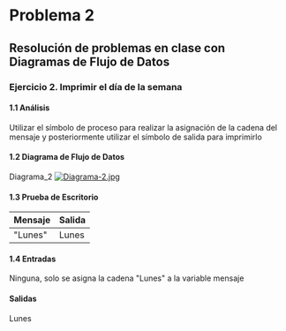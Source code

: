 # Problema 2
## Resolución de problemas en clase con Diagramas de Flujo de Datos
### Ejercicio 2. Imprimir el día de la semana
#### 1.1 Análisis
Utilizar el símbolo de proceso para realizar la asignación de la cadena del mensaje y posteriormente utilizar el símbolo de salida para imprimirlo
#### 1.2 Diagrama de Flujo de Datos
Diagrama_2
[![Diagrama-2.jpg](https://i.postimg.cc/yd2TFxND/Diagrama-2.jpg)](https://postimg.cc/TLqmxRgx)
#### 1.3 Prueba de Escritorio
| Mensaje | Salida |
| ----------- | ----------- |
| "Lunes" | Lunes |
#### 1.4 Entradas
Ninguna, solo se asigna la cadena "Lunes" a la variable mensaje
#### Salidas
Lunes
